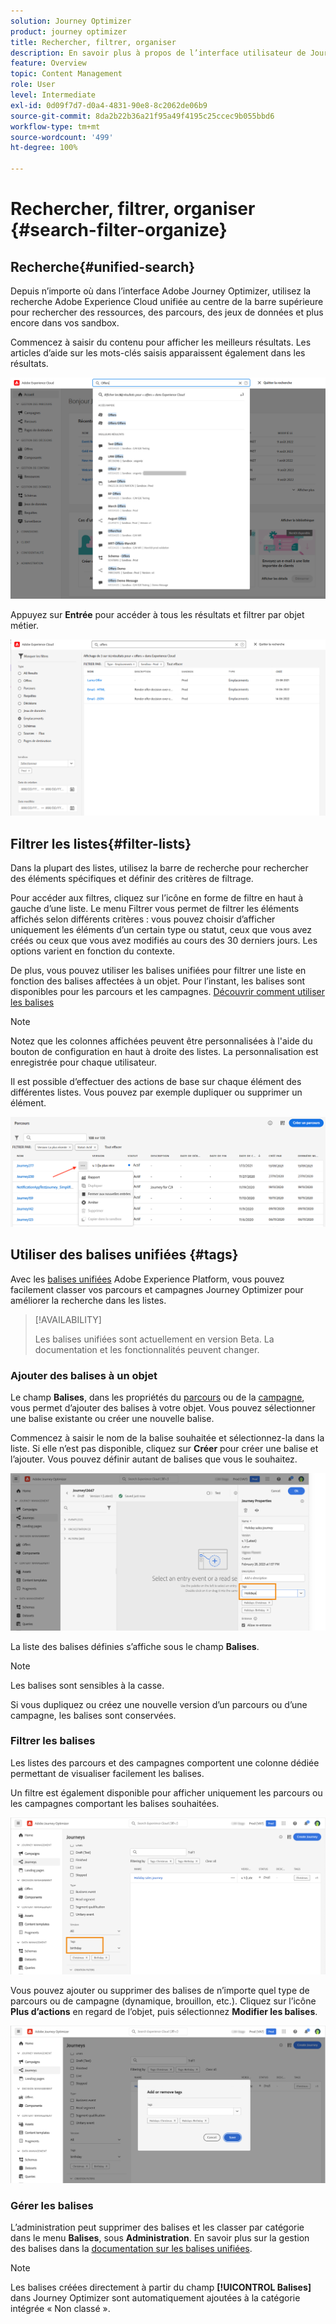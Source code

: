 ```yaml
---
solution: Journey Optimizer
product: journey optimizer
title: Rechercher, filtrer, organiser
description: En savoir plus à propos de l’interface utilisateur de Journey Optimizer
feature: Overview
topic: Content Management
role: User
level: Intermediate
exl-id: 0d09f7d7-d0a4-4831-90e8-8c2062de06b9
source-git-commit: 8da2b22b36a21f95a49f4195c25ccec9b055bbd6
workflow-type: tm+mt
source-wordcount: '499'
ht-degree: 100%

---
```


# Rechercher, filtrer, organiser {#search-filter-organize}

## Recherche{#unified-search}

Depuis n’importe où dans l’interface Adobe Journey Optimizer, utilisez la recherche Adobe Experience Cloud unifiée au centre de la barre supérieure pour rechercher des ressources, des parcours, des jeux de données et plus encore dans vos sandbox.

Commencez à saisir du contenu pour afficher les meilleurs résultats. Les articles d’aide sur les mots-clés saisis apparaissent également dans les résultats.

![](assets/unified-search.png)

Appuyez sur **Entrée** pour accéder à tous les résultats et filtrer par objet métier.

![](assets/search-and-filter.png)

## Filtrer les listes{#filter-lists}

Dans la plupart des listes, utilisez la barre de recherche pour rechercher des éléments spécifiques et définir des critères de filtrage.

Pour accéder aux filtres, cliquez sur l’icône en forme de filtre en haut à gauche d’une liste. Le menu Filtrer vous permet de filtrer les éléments affichés selon différents critères : vous pouvez choisir d’afficher uniquement les éléments d’un certain type ou statut, ceux que vous avez créés ou ceux que vous avez modifiés au cours des 30 derniers jours. Les options varient en fonction du contexte.

De plus, vous pouvez utiliser les balises unifiées pour filtrer une liste en fonction des balises affectées à un objet. Pour l’instant, les balises sont disponibles pour les parcours et les campagnes. [Découvrir comment utiliser les balises](#tags)

>[!NOTE]
>
>Notez que les colonnes affichées peuvent être personnalisées à l&#39;aide du bouton de configuration en haut à droite des listes. La personnalisation est enregistrée pour chaque utilisateur.

Il est possible d’effectuer des actions de base sur chaque élément des différentes listes. Vous pouvez par exemple dupliquer ou supprimer un élément.

![](assets/journey4.png)

## Utiliser des balises unifiées {#tags}

Avec les [balises unifiées](https://experienceleague.adobe.com/docs/experience-platform/administrative-tags/overview.html?lang=fr) Adobe Experience Platform, vous pouvez facilement classer vos parcours et campagnes Journey Optimizer pour améliorer la recherche dans les listes.

>[!AVAILABILITY]
>
>Les balises unifiées sont actuellement en version Beta. La documentation et les fonctionnalités peuvent changer.

### Ajouter des balises à un objet

Le champ **Balises**, dans les propriétés du [parcours](../building-journeys/journey-gs.md#change-properties) ou de la [campagne](../campaigns/create-campaign.md#create), vous permet d’ajouter des balises à votre objet. Vous pouvez sélectionner une balise existante ou créer une nouvelle balise.

Commencez à saisir le nom de la balise souhaitée et sélectionnez-la dans la liste. Si elle n’est pas disponible, cliquez sur **Créer** pour créer une balise et l’ajouter. Vous pouvez définir autant de balises que vous le souhaitez.

![](assets/tags1.png)

La liste des balises définies s’affiche sous le champ **Balises**.

>[!NOTE]
>
> Les balises sont sensibles à la casse.
> 
> Si vous dupliquez ou créez une nouvelle version d’un parcours ou d’une campagne, les balises sont conservées.

### Filtrer les balises

Les listes des parcours et des campagnes comportent une colonne dédiée permettant de visualiser facilement les balises.

Un filtre est également disponible pour afficher uniquement les parcours ou les campagnes comportant les balises souhaitées.

![](assets/tags2.png)

Vous pouvez ajouter ou supprimer des balises de n’importe quel type de parcours ou de campagne (dynamique, brouillon, etc.). Cliquez sur l’icône **Plus d’actions** en regard de l’objet, puis sélectionnez **Modifier les balises**.

![](assets/tags3.png)

### Gérer les balises

L’administration peut supprimer des balises et les classer par catégorie dans le menu **Balises**, sous **Administration**. En savoir plus sur la gestion des balises dans la [documentation sur les balises unifiées](https://experienceleague.adobe.com/docs/experience-platform/administrative-tags/ui/managing-tags.html?lang=fr).

>[!NOTE]
>
> Les balises créées directement à partir du champ **[!UICONTROL Balises]** dans Journey Optimizer sont automatiquement ajoutées à la catégorie intégrée « Non classé ».
